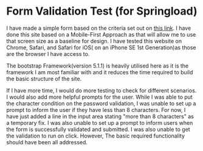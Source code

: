 # Form Validation Test (for Springload)

I have made a simple form based on the criteria set out on [this link](https://github.com/springload/form-validation-problem/). I have done this site based on a Mobile-First Approach as that will allow me to use that screen size as a baseline for design. I have tested this website on Chrome,  Safari, and Safari for iOS( on an iPhone SE 1st Generation)as those are the browser I have access to.

The bootstrap Framework(version 5.1.1) is heavily utilised here as it is the framework I am most familiar with and it reduces the time required to build the basic structure of the site.

If I have more time, I would do more testing to check for different scenarios. I would also add more helpful prompts for the user. While I was able to put the character condition on the password validation, I was unable to set up a prompt to inform the user if they have less than 8 characters. For now, I have just added a line in the input area stating "more than 8 characters" as a temporary fix. I was also unable to set up a prompt to inform users when the form is successfully validated and submitted. I was also unable to get the validation to run on click. However, The basic required functionality should have been all addressed.
